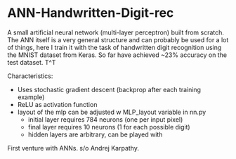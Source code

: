 # ANN-Handwritten-Digit-rec

A small artificial neural network (multi-layer perceptron) built from scratch. The ANN itself is a very general structure and can probably be used for a lot of things, here I train it with the task of handwritten digit recognition using the MNIST dataset from Keras. So far have achieved ~23\% accuracy on the test dataset. T^T

Characteristics:
- Uses stochastic gradient descent (backprop after each training example)
- ReLU as activation function
- layout of the mlp can be adjusted w MLP_layout variable in nn.py
	- initial layer requires 784 neurons (one per input pixel)
	- final layer requires 10 neurons (1 for each possible digit)
	- hidden layers are arbitrary, can be played with

First venture with ANNs. s/o Andrej Karpathy.